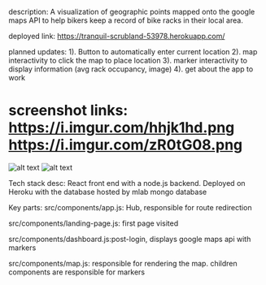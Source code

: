 description: A visualization of geographic points mapped onto the google maps API to help bikers keep a record of bike racks in their local area.

deployed link: https://tranquil-scrubland-53978.herokuapp.com/

planned updates:
1). Button to automatically enter current location
2). map interactivity to click the map to place location
3). marker interactivity to display information (avg rack occupancy, image)
4). get about the app to work

screenshot links:
https://i.imgur.com/hhjk1hd.png
https://i.imgur.com/zR0tG08.png
=======
![alt text](https://i.imgur.com/rR3rWjW.png)
![alt text](https://i.imgur.com/jUt0AjB.png)


Tech stack desc: React front end with a node.js backend. Deployed on Heroku with the database hosted by mlab mongo database

Key parts: 
src/components/app.js: Hub, responsible for route redirection

src/components/landing-page.js: first page visited

src/components/dashboard.js:post-login, displays google maps api with markers

src/components/map.js: responsible for rendering the map. children components are responsible for markers
